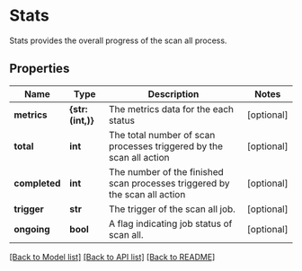 # Stats

Stats provides the overall progress of the scan all process.

## Properties
Name | Type | Description | Notes
------------ | ------------- | ------------- | -------------
**metrics** | **{str: (int,)}** | The metrics data for the each status | [optional] 
**total** | **int** | The total number of scan processes triggered by the scan all action | [optional] 
**completed** | **int** | The number of the finished scan processes triggered by the scan all action | [optional] 
**trigger** | **str** | The trigger of the scan all job. | [optional] 
**ongoing** | **bool** | A flag indicating job status of scan all. | [optional] 

[[Back to Model list]](../README.md#documentation-for-models) [[Back to API list]](../README.md#documentation-for-api-endpoints) [[Back to README]](../README.md)


